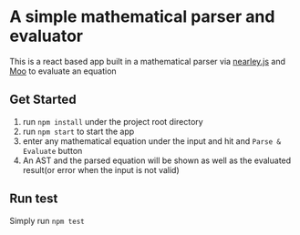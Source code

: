 # A simple mathematical parser and evaluator
This is a react based app built in a mathematical parser via [nearley.js](https://nearley.js.org/docs/index) and [Moo](https://github.com/no-context/moo) to evaluate an equation

## Get Started
1. run `npm install` under the project root directory
2. run `npm start` to start the app
3. enter any mathematical equation under the input and hit and `Parse & Evaluate` button
4. An AST and the parsed equation will be shown as well as the evaluated result(or error when the input is not valid)

## Run test
Simply run `npm test` 